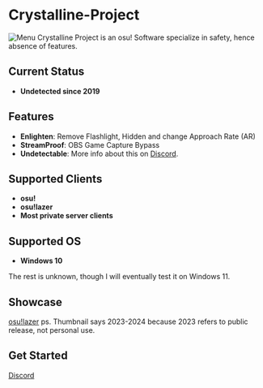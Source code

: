 # Crystalline-Project
![Menu](https://media.discordapp.net/attachments/1185382641126608957/1185382664497274900/image.png?ex=6598a322&is=65862e22&hm=fd855cc128725096ad3fbd21c6006571b180e1e8389c25b3d9633d9319f8a1b4&=&format=webp&quality=lossless&width=836&height=597)
Crystalline Project is an osu! Software specialize in safety, hence absence of features.

## Current Status
- **Undetected since 2019**

## Features
- **Enlighten**: Remove Flashlight, Hidden and change Approach Rate (AR)
- **StreamProof**: OBS Game Capture Bypass
- **Undetectable**: More info about this on [Discord](https://discord.gg/CWAM8TFbxb).

## Supported Clients
- **osu!**
- **osu!lazer**
- **Most private server clients**

## Supported OS
- **Windows 10**

The rest is unknown, though I will eventually test it on Windows 11.

## Showcase
[osu!lazer](https://www.youtube.com/watch?v=k7nuj8gBeBw)
ps. Thumbnail says 2023-2024 because 2023 refers to public release, not personal use.

## Get Started
[Discord](https://discord.gg/CWAM8TFbxb)
